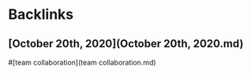 
# Backlinks
## [October 20th, 2020](October 20th, 2020.md)

#[team collaboration](team collaboration.md)

